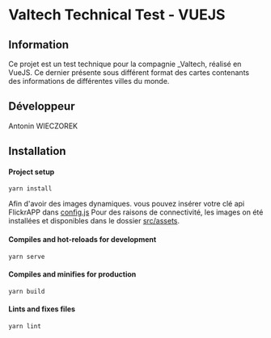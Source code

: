 # Valtech Technical Test - VUEJS
## Information
Ce projet est un test technique pour la compagnie _Valtech, réalisé en VueJS. Ce dernier présente sous différent format des cartes contenants des informations de différentes villes du monde.

## Développeur
Antonin WIECZOREK

## Installation

#### Project setup
```
yarn install
```
Afin d'avoir des images dynamiques. vous pouvez insérer votre clé api FlickrAPP dans [config.js](config.js)
Pour des raisons de connectivité, les images on été installées et disponibles dans le dossier [src/assets](src/assets).

#### Compiles and hot-reloads for development
```
yarn serve
```

#### Compiles and minifies for production
```
yarn build
```

#### Lints and fixes files
```
yarn lint
```
